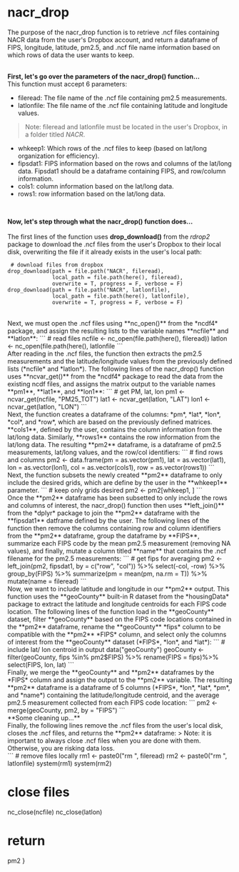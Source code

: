 # nacr_drop 

The purpose of the nacr_drop function is to retrieve .ncf files containing NACR data from the user's Dropbox account, and return a dataframe of FIPS, longitude, latitude, pm2.5, and .ncf file name information based on which rows of data the user wants to keep. <br/> <br/>

**First, let's go over the parameters of the nacr_drop() function...** <br/> 
This function must accept 6 parameters: 
* fileread: The file name of the .ncf file containing pm2.5 measurements. 
* latlonfile: The file name of the .ncf file containing latitude and longitude values.

> Note: fileread and latlonfile must be located in the user's Dropbox, in a folder titled *NACR*.

* whkeep1: Which rows of the .ncf files to keep (based on lat/long organization for efficiency). 
* fipsdat1: FIPS information based on the rows and columns of the lat/long data. Fipsdat1 should be a dataframe containing FIPS, and row/column information. 
* cols1: column information based on the lat/long data.
* rows1: row information based on the lat/long data. 

<br/> 

**Now, let's step through what the nacr_drop() function does...**<br/> <br/> 
The first lines of the function uses **drop_download()** from the *rdrop2* package to download the .ncf files from the user's Dropbox to their local disk, overwriting the file if it already exists in the user's local path: 
```
 # download files from dropbox
drop_download(path = file.path("NACR", fileread),
              local_path = file.path(here(), fileread),
              overwrite = T, progress = F, verbose = F)
drop_download(path = file.path("NACR", latlonfile),
              local_path = file.path(here(), latlonfile),
              overwrite = T, progress = F, verbose = F)
```
<br/>  
Next, we must open the .ncf files using **nc_open()** from the *ncdf4* package, and assign the resulting lists to the variable names **ncfile** and **latlon**: 
```
# read files
ncfile <- nc_open(file.path(here(), fileread))
latlon <- nc_open(file.path(here(), latlonfile
```
<br/>
After reading in the .ncf files, the function then extracts the pm2.5 measurements and the latitude/longitude values from the previously defined lists (*ncfile* and *latlon*). The following lines of the nacr_drop() function uses **ncvar_get()** from the *ncdf4* package to read the data from the existing ncdf files, and assigns the matrix output to the variable names **pm1**, **lat1**, and **lon1**: 
```
# get PM, lat, lon 
pm1 <- ncvar_get(ncfile, "PM25_TOT") 
lat1 <- ncvar_get(latlon, "LAT")
lon1 <- ncvar_get(latlon, "LON")
```
<br/> 
Next, the function creates a dataframe of the columns: *pm*, *lat*, *lon*, *col*, and *row*, which are based on the previously defined matrices. **cols1**, defined by the user, contains the column information from the lat/long data. Similarly, **rows1** contains the row information from the lat/long data. The resulting **pm2** dataframe, is a dataframe of pm2.5 measurements, lat/long values, and the row/col identifiers: 
```
# find rows and columns
pm2 <- data.frame(pm = as.vector(pm1),
                  lat = as.vector(lat1), 
                  lon = as.vector(lon1),
                  col = as.vector(cols1),
                  row = as.vector(rows1))
```
<br/> 
Next, the function subsets the newly created **pm2** dataframe to only include the desired grids, which are define by the user in the **whkeep1** parameter. 
```
# keep only grids desired
pm2 <- pm2[whkeep1, ]
```
<br/> 
Once the **pm2** dataframe has been subsetted to only include the rows and columns of interest, the nacr_drop() function then uses **left_join()** from the *dplyr* package to join the **pm2** dataframe with the **fipsdat1** datframe defined by the user. The following lines of the function then remove the columns containing row and column identifiers from the **pm2** dataframe, group the dataframe by **FIPS**, summarize each FIPS code by the mean pm2.5 measurement (removing NA values), and finally, mutate a column titled **name** that contains the .ncf filename for the pm2.5 measurements:
```
# get fips for averaging
pm2 <- left_join(pm2, fipsdat1, by = c("row", "col")) %>%
       select(-col, -row) %>%
       group_by(FIPS) %>%
       summarize(pm = mean(pm, na.rm = T)) %>%
       mutate(name = fileread)
```
<br/>  
Now, we want to include latitude and longitude in our **pm2** output. This function uses the **geoCounty** built-in R dataset from the *housingData* package to extract the latitude and longitude centroids for each FIPS code location. The following lines of the function load in the **geoCounty** dataset, filter **geoCounty** based on the FIPS code locations contained in the **pm2** dataframe, rename the **geoCounty** *fips* column to be compatible with the **pm2** *FIPS* column, and select only the columns of interest from the **geoCounty** dataset (*FIPS*, *lon*, and *lat*): 
```
# include lat/ lon centroid in output
data("geoCounty")
geoCounty <- filter(geoCounty, fips %in% pm2$FIPS) %>%
             rename(FIPS = fips)%>%
             select(FIPS, lon, lat)
```
<br/> 
Finally, we merge the **geoCounty** and **pm2** dataframes by the *FIPS* column and assign the output to the **pm2** variable. The resulting **pm2** dataframe is a dataframe of 5 columns (*FIPS*, *lon*, *lat*, *pm*, and *name*) containing the latitude/longitude centroid, and the average pm2.5 measurement collected from each FIPS code location:  
```
pm2 <- merge(geoCounty, pm2, by = "FIPS")
```
<br/> 
**Some cleaning up...** 
<br/> 
Finally, the following lines remove the .ncf files from the user's local disk, closes the .ncf files, and returns the **pm2** dataframe: 
> Note: it is important to always close .ncf files when you are done with them. Otherwise, you are risking data loss. 

<br/>
```
# remove files locally
rm1 <- paste0("rm ", fileread)
rm2 <- paste0("rm ", latlonfile)
system(rm1)
system(rm2)
    
# close files 
nc_close(ncfile)
nc_close(latlon)
    
# return
pm2
}
```

